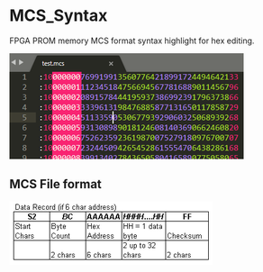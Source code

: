 MCS_Syntax
===================================
FPGA PROM memory MCS format syntax highlight for hex editing.

![mcs example](./img/example.png)


MCS File format
---------------
![mcs file format](./img/format_6ac.png)
